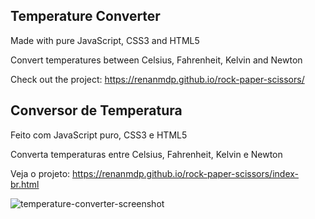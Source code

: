 ## Temperature Converter

Made with pure JavaScript, CSS3 and HTML5

Convert temperatures between Celsius, Fahrenheit, Kelvin and Newton

Check out the project: https://renanmdp.github.io/rock-paper-scissors/

## Conversor de Temperatura

Feito com JavaScript puro, CSS3 e HTML5

Converta temperaturas entre Celsius, Fahrenheit, Kelvin e Newton

Veja o projeto: https://renanmdp.github.io/rock-paper-scissors/index-br.html

<img src="https://i.ibb.co/WkJfkxJ/temperature-converter-screenshot.png" alt="temperature-converter-screenshot" border="0">